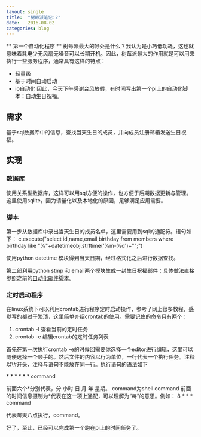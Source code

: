 ```yaml
---
layout: single
title:  "树莓派笔记:2"
date:   2016-08-02
categories: blog
---
```


** 第一个自动化程序 **
树莓派最大的好处是什么？我认为是小巧低功耗，这也就意味着耗电少无风扇无噪音可以长期开机。因此，树莓派最大的作用就是可以用来执行一些服务程序，通常具有这样的特点：
* 轻量级
* 基于时间自动启动
* io自动化
因此，今天下午感谢台风放假，有时间写出第一个pi上的自动化脚本：自动生日祝福。

## 需求
基于sql数据库中的信息，查找当天生日的成员，并向成员注册邮箱发送生日祝福。

## 实现
### 数据库
使用关系型数据库，这样可以用sql方便的操作，也方便于后期数据更新与管理。这里使用sqlite，因为请量化以及本地化的原因，足够满足应用需要。

### 脚本
第一步从数据库中录出当天生日的成员名单，这里需要用到sql的通配符。语句如下：
c.execute("select id,name,email,birthday from members where birthday like "%"+datetimeobj.strftime('%m-%d')+"";")

使用python datetime 模块得到当天日期，经过格式化之后进行数据查找。

第二部利用python stmp 和 email两个模块生成一封生日祝福邮件：具体做法直接参照之前的[自动化邮件脚本](https://github.com/SPWW/dummycodes/tree/master/send-email-via-python)。

### 定时启动程序
在linux系统下可以利用crontab进行程序定时启动操作，参考了网上很多教程，感觉写的都过于繁琐，这里简单介绍crontab的使用。需要记住的命令只有两个：
1. crontab -l 查看当前的定时任务
2. crontab -e 编辑crontab的定时任务列表

首先在第一次执行crontab -e的时候回需要你选择一个editor进行编辑，这里可以随便选择一个顺手的。然后文件的内容以行为单位，一行代表一个执行任务。注释以\\#开头，注释与语句不能放在同一行。执行语句的语法如下

 \* \* \* \* \* \* command

前面六个\*分别代表，分 小时 日 月 年 星期。
command为shell command
前面的时间信息摄制为\*代表在这一项上通配，可以理解为“每”的意思。例如：
8 \* \* \* command

代表每天八点执行，command。

好了，至此，已经可以完成第一个跑在pi上的时间任务了。
